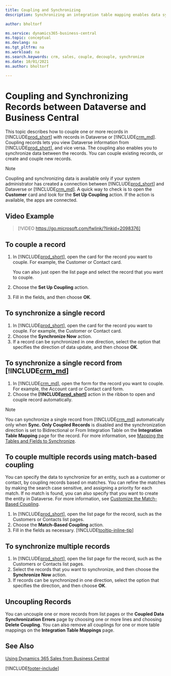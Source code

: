 ```yaml
---
title: Coupling and Synchronizing
description: Synchronizing an integration table mapping enables data syncing in all records in a table in Business Central and Dynamics 365 Sales table that are coupled.

author: bholtorf

ms.service: dynamics365-business-central
ms.topic: conceptual
ms.devlang: na
ms.tgt_pltfrm: na
ms.workload: na
ms.search.keywords: crm, sales, couple, decouple, synchronize
ms.date: 10/01/2021
ms.author: bholtorf

---
```


# Coupling and Synchronizing Records between Dataverse and Business Central

This topic describes how to couple one or more records in [!INCLUDE[prod_short](includes/prod_short.md)] with records in Dataverse or [!INCLUDE[crm_md](includes/crm_md.md)]. Coupling records lets you view Dataverse information from [!INCLUDE[prod_short](includes/prod_short.md)], and vice versa. The coupling also enables you to synchronize data between the records. You can couple existing records, or create and couple new records.

> [!Note]
> Coupling and synchronizing data is available only if your system administrator has created a connection between [!INCLUDE[prod_short](includes/prod_short.md)] and Dataverse or [!INCLUDE[crm_md](includes/crm_md.md)]. A quick way to check is to open the **Customer** card and look for the **Set Up Coupling** action. If the action is available, the apps are connected.   

## Video Example

> [!VIDEO https://go.microsoft.com/fwlink/?linkid=2098376]

## To couple a record  
1.  In [!INCLUDE[prod_short](includes/prod_short.md)], open the card for the record you want to couple. For example, the Customer or Contact card.  

    You can also just open the list page and select the record that you want to couple.  

2.  Choose the **Set Up Coupling** action.  
3.  Fill in the fields, and then choose **OK**.  

## To synchronize a single record  
1.  In [!INCLUDE[prod_short](includes/prod_short.md)], open the card for the record you want to couple. For example, the Customer or Contact card.  
2.  Choose the **Synchronize Now** action.  
3.  If a record can be synchronized in one direction, select the option that specifies the direction of data update, and then choose **OK**.  

## To synchronize a single record from [!INCLUDE[crm_md](includes/crm_md.md)]  
1.  In [!INCLUDE[crm_md](includes/crm_md.md)], open the form for the record you want to couple. For example, the Account card or Contact card form.  
2.  Choose the **[!INCLUDE[prod_short](includes/prod_short.md)]** action in the ribbon to open and couple record automatically.

> [!Note]
> You can synchronize a single record from [!INCLUDE[crm_md](includes/crm_md.md)] automatically only when **Sync. Only Coupled Records** is disabled and the synchronization direction is set to Bidirectional or From Integration Table on the **Integration Table Mapping** page for the record. For more information, see [Mapping the Tables and Fields to Synchronize](admin-how-to-modify-table-mappings-for-synchronization.md#creating-new-records).     

## To couple multiple records using match-based coupling

You can specify the data to synchronize for an entity, such as a customer or contact, by coupling records based on matches. You can refine the matches by making the search case sensitive, and assigning a priority for each match. If no match is found, you can also specify that you want to create the entity in Dataverse. For more information, see [Customize the Match-Based Coupling](admin-how-to-set-up-a-dynamics-crm-connection.md#customize-the-match-based-coupling).  

1. In [!INCLUDE[prod_short](includes/prod_short.md)], open the list page for the record, such as the Customers or Contacts list pages.
2. Choose the **Match-Based Coupling** action.
3. Fill in the fields as necessary. [!INCLUDE[tooltip-inline-tip](includes/tooltip-inline-tip_md.md)]

## To synchronize multiple records  
1.  In [!INCLUDE[prod_short](includes/prod_short.md)], open the list page for the record, such as the Customers or Contacts list pages.  
2.  Select the records that you want to synchronize, and then choose the **Synchronize Now** action.  
3.  If records can be synchronized in one direction, select the option that specifies the direction, and then choose **OK**.  

## Uncoupling Records
You can uncouple one or more records from list pages or the **Coupled Data Synchronization Errors** page by choosing one or more lines and choosing **Delete Coupling**. You can also remove all couplings for one or more table mappings on the **Integration Table Mappings** page.

## See Also  
[Using Dynamics 365 Sales from Business Central](marketing-integrate-dynamicscrm.md)


[!INCLUDE[footer-include](includes/footer-banner.md)]